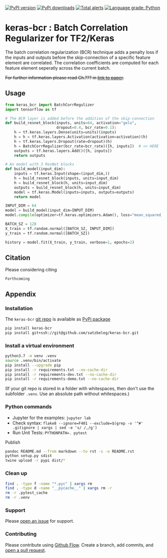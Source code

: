 [![PyPI version](https://badge.fury.io/py/keras-bcr.svg)](https://badge.fury.io/py/keras-bcr)
[![PyPi downloads](https://img.shields.io/pypi/dm/keras-bcr)](https://img.shields.io/pypi/dm/keras-bcr)
[![Total alerts](https://img.shields.io/lgtm/alerts/g/satzbeleg/keras-bcr.svg?logo=lgtm&logoWidth=18)](https://lgtm.com/projects/g/satzbeleg/keras-bcr/alerts/)
[![Language grade: Python](https://img.shields.io/lgtm/grade/python/g/satzbeleg/keras-bcr.svg?logo=lgtm&logoWidth=18)](https://lgtm.com/projects/g/satzbeleg/keras-bcr/context:python)

# keras-bcr : Batch Correlation Regularizer for TF2/Keras
The batch correlation regularization (BCR) technique adds a penalty loss
if the inputs and outputs before the skip-connection of a specific feature element are correlated.
The correlation coefficients are computed for each feature element seperatly across the current batch.

~~For further information please read Ch.??? in [link to paper]().~~

## Usage

```py
from keras_bcr import BatchCorrRegulizer
import tensorflow as tf

# The BCR layer is added before the addition of the skip-connection
def build_resnet_block(inputs, units=64, activation="gelu",
                       dropout=0.4, bcr_rate=0.1):
    h = tf.keras.layers.Dense(units=units)(inputs)
    h = h = tf.keras.layers.Activation(activation=activation)(h)
    h = tf.keras.layers.Dropout(rate=dropout)(h)
    h = BatchCorrRegulizer(bcr_rate=bcr_rate)([h, inputs])  # << HERE
    outputs = tf.keras.layers.Add()([h, inputs])
    return outputs

# An model with 3 ResNet blocks
def build_model(input_dim):
    inputs = tf.keras.Input(shape=(input_dim,))
    h = build_resnet_block(inputs, units=input_dim)
    h = build_resnet_block(h, units=input_dim)
    outputs = build_resnet_block(h, units=input_dim)
    model = tf.keras.Model(inputs=inputs, outputs=outputs)
    return model

INPUT_DIM = 64
model = build_model(input_dim=INPUT_DIM)
model.compile(optimizer=tf.keras.optimizers.Adam(), loss="mean_squared_error")

BATCH_SZ = 128
X_train = tf.random.normal([BATCH_SZ, INPUT_DIM])
y_train = tf.random.normal([BATCH_SZ])

history = model.fit(X_train, y_train, verbose=1, epochs=2)
```


## Citation
Please considering citing 

```
Forthcoming
```


## Appendix

### Installation
The `keras-bcr` [git repo](http://github.com/satzbeleg/keras-bcr) is available as [PyPi package](https://pypi.org/project/keras-bcr)

```sh
pip install keras-bcr
pip install git+ssh://git@github.com/satzbeleg/keras-bcr.git
```

### Install a virtual environment

```sh
python3.7 -m venv .venv
source .venv/bin/activate
pip install --upgrade pip
pip install -r requirements.txt --no-cache-dir
pip install -r requirements-dev.txt --no-cache-dir
pip install -r requirements-demo.txt --no-cache-dir
```

(If your git repo is stored in a folder with whitespaces, then don't use the subfolder `.venv`. Use an absolute path without whitespaces.)

### Python commands

* Jupyter for the examples: `jupyter lab`
* Check syntax: `flake8 --ignore=F401 --exclude=$(grep -v '^#' .gitignore | xargs | sed -e 's/ /,/g')`
* Run Unit Tests: `PYTHONPATH=. pytest`

Publish

```sh
pandoc README.md --from markdown --to rst -s -o README.rst
python setup.py sdist 
twine upload -r pypi dist/*
```

### Clean up 

```sh
find . -type f -name "*.pyc" | xargs rm
find . -type d -name "__pycache__" | xargs rm -r
rm -r .pytest_cache
rm -r .venv
```


### Support
Please [open an issue](https://github.com/satzbeleg/keras-bcr/issues/new) for support.


### Contributing
Please contribute using [Github Flow](https://guides.github.com/introduction/flow/). Create a branch, add commits, and [open a pull request](https://github.com/satzbeleg/keras-bcr/compare/).
